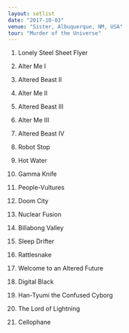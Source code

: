 ```yaml
---
layout: setlist
date: "2017-10-03"
venue: "Sister, Albuquerque, NM, USA"
tour: "Murder of the Universe"
---
```



 1. Lonely Steel Sheet Flyer

 2. Alter Me I

 3. Altered Beast II

 4. Alter Me II

 5. Altered Beast III

 6. Alter Me III

 7. Altered Beast IV

 8. Robot Stop

 9. Hot Water

10. Gamma Knife

11. People-Vultures

12. Doom City

13. Nuclear Fusion

14. Billabong Valley

15. Sleep Drifter

16. Rattlesnake

17. Welcome to an Altered Future

18. Digital Black

19. Han-Tyumi the Confused Cyborg

20. The Lord of Lightning

21. Cellophane
